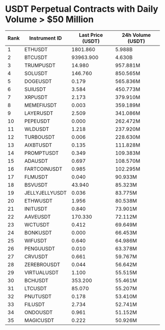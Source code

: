 # USDT Perpetual Contracts with Daily Volume > $50 Million

| Rank | Instrument ID | Last Price (USDT) | 24h Volume (USDT) |
|------|---------------|-------------------|-------------------|
| 1 | ETHUSDT | 1801.860 | 5.988B |
| 2 | BTCUSDT | 93963.900 | 4.630B |
| 3 | TRUMPUSDT | 14.980 | 957.881M |
| 4 | SOLUSDT | 146.760 | 850.565M |
| 5 | DOGEUSDT | 0.179 | 565.836M |
| 6 | SUIUSDT | 3.584 | 450.773M |
| 7 | XRPUSDT | 2.173 | 379.910M |
| 8 | MEMEFIUSDT | 0.003 | 359.189M |
| 9 | LAYERUSDT | 2.509 | 341.086M |
| 10 | PEPEUSDT | 0.000 | 262.472M |
| 11 | WLDUSDT | 1.218 | 237.920M |
| 12 | TURBOUSDT | 0.006 | 228.630M |
| 13 | AIXBTUSDT | 0.135 | 111.828M |
| 14 | PROMPTUSDT | 0.349 | 109.383M |
| 15 | ADAUSDT | 0.697 | 108.570M |
| 16 | FARTCOINUSDT | 0.985 | 102.295M |
| 17 | FLMUSDT | 0.040 | 90.933M |
| 18 | BSVUSDT | 43.940 | 85.323M |
| 19 | JELLYJELLYUSDT | 0.036 | 83.775M |
| 20 | ETHWUSDT | 1.956 | 80.538M |
| 21 | INITUSDT | 0.840 | 73.901M |
| 22 | AAVEUSDT | 170.330 | 72.112M |
| 23 | WCTUSDT | 0.412 | 69.649M |
| 24 | BONKUSDT | 0.000 | 66.453M |
| 25 | WIFUSDT | 0.640 | 64.986M |
| 26 | PENGUUSDT | 0.010 | 63.378M |
| 27 | CRVUSDT | 0.661 | 59.767M |
| 28 | ZEREBROUSDT | 0.044 | 56.642M |
| 29 | VIRTUALUSDT | 1.100 | 55.515M |
| 30 | BCHUSDT | 353.200 | 55.461M |
| 31 | LTCUSDT | 85.070 | 55.207M |
| 32 | PNUTUSDT | 0.178 | 53.410M |
| 33 | FILUSDT | 2.734 | 52.741M |
| 34 | ONDOUSDT | 0.961 | 51.152M |
| 35 | MAGICUSDT | 0.222 | 50.926M |
